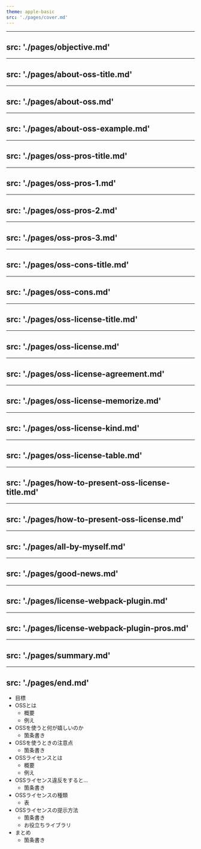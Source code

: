 ```yaml
---
theme: apple-basic
src: './pages/cover.md'
---
```


---
src: './pages/objective.md'
---

---
src: './pages/about-oss-title.md'
---

---
src: './pages/about-oss.md'
---

---
src: './pages/about-oss-example.md'
---

---
src: './pages/oss-pros-title.md'
---

---
src: './pages/oss-pros-1.md'
---

---
src: './pages/oss-pros-2.md'
---

---
src: './pages/oss-pros-3.md'
---

---
src: './pages/oss-cons-title.md'
---

---
src: './pages/oss-cons.md'
---

---
src: './pages/oss-license-title.md'
---

---
src: './pages/oss-license.md'
---

---
src: './pages/oss-license-agreement.md'
---

---
src: './pages/oss-license-memorize.md'
---

---
src: './pages/oss-license-kind.md'
---

---
src: './pages/oss-license-table.md'
---

---
src: './pages/how-to-present-oss-license-title.md'
---

---
src: './pages/how-to-present-oss-license.md'
---

---
src: './pages/all-by-myself.md'
---

---
src: './pages/good-news.md'
---

---
src: './pages/license-webpack-plugin.md'
---

---
src: './pages/license-webpack-plugin-pros.md'
---

---
src: './pages/summary.md'
---

---
src: './pages/end.md'
---

<!-- これはノートです -->

- 目標
- OSSとは
  - 概要
  - 例え
- OSSを使うと何が嬉しいのか
  - 箇条書き
- OSSを使うときの注意点
  - 箇条書き
- OSSライセンスとは
  - 概要
  - 例え
- OSSライセンス違反をすると...
  - 箇条書き
- OSSライセンスの種類
  - 表
- OSSライセンスの提示方法
  - 箇条書き
  - お役立ちライブラリ
- まとめ
  - 箇条書き